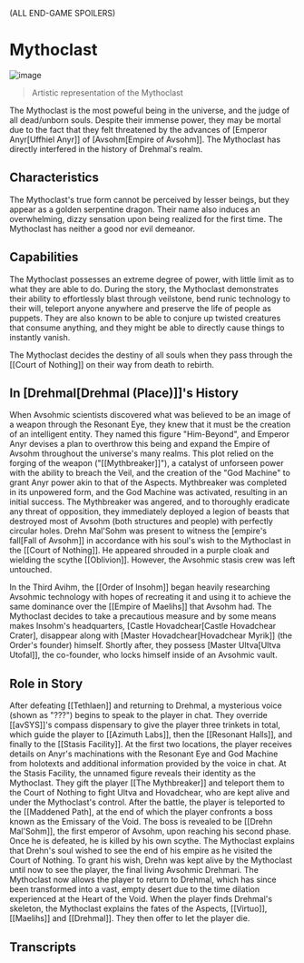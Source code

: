 (ALL END-GAME SPOILERS)

# Mythoclast

![image](https://github.com/user-attachments/assets/2a22a11e-f4e3-4892-ae4c-b04770a5f92f)
> Artistic representation of the Mythoclast

The Mythoclast is the most poweful being in the universe, and the judge of all dead/unborn souls. Despite their immense power, they may be mortal due to the fact that they felt threatened by the advances of [Emperor Anyr[Uffhiel Anyr]] of [Avsohm[Empire of Avsohm]]. The Mythoclast has directly interfered in the history of Drehmal's realm.

## Characteristics

The Mythoclast's true form cannot be perceived by lesser beings, but they appear as a golden serpentine dragon. Their name also induces an overwhelming, dizzy sensation upon being realized for the first time. The Mythoclast has neither a good nor evil demeanor.

## Capabilities

The Mythoclast possesses an extreme degree of power, with little limit as to what they are able to do. During the story, the Mythoclast demonstrates their ability to effortlessly blast through veilstone, bend runic technology to their will, teleport anyone anywhere and preserve the life of people as puppets. They are also known to be able to conjure up twisted creatures that consume anything, and they might be able to directly cause things to instantly vanish.

The Mythoclast decides the destiny of all souls when they pass through the [[Court of Nothing]] on their way from death to rebirth.

## In [Drehmal[Drehmal (Place)]]'s History

When Avsohmic scientists discovered what was believed to be an image of a weapon through the Resonant Eye, they knew that it must be the creation of an intelligent entity. They named this figure "Him-Beyond", and Emperor Anyr devises a plan to overthrow this being and expand the Empire of Avsohm throughout the universe's many realms. This plot relied on the forging of the weapon ("[[Mythbreaker]]"), a catalyst of unforseen power with the ability to breach the Veil, and the creation of the "God Machine" to grant Anyr power akin to that of the Aspects. Mythbreaker was completed in its unpowered form, and the God Machine was activated, resulting in an initial success. The Mythbreaker was angered, and to thoroughly eradicate any threat of opposition, they immediately deployed a legion of beasts that destroyed most of Avsohm (both structures and people) with perfectly circular holes. Drehn Mal'Sohm was present to witness the [empire's fall[Fall of Avsohm]] in accordance with his soul's wish to the Mythoclast in the [[Court of Nothing]]. He appeared shrouded in a purple cloak and wielding the scythe [[Oblivion]]. However, the Avsohmic stasis crew was left untouched.

In the Third Avihm, the [[Order of Insohm]] began heavily researching Avsohmic technology with hopes of recreating it and using it to achieve the same dominance over the [[Empire of Maelihs]] that Avsohm had. The Mythoclast decides to take a precautious measure and by some means makes Insohm's headquarters, [Castle Hovadchear[Castle Hovadchear Crater], disappear along with [Master Hovadchear[Hovadchear Myrik]] (the Order's founder) himself. Shortly after, they possess [Master Ultva[Ultva Utofal]], the co-founder, who locks himself inside of an Avsohmic vault.

## Role in Story

After defeating [[Tethlaen]] and returning to Drehmal, a mysterious voice (shown as "???") begins to speak to the player in chat. They override [[avSYS]]'s compass dispensary to give the player three trinkets in total, which guide the player to [[Azimuth Labs]], then the [[Resonant Halls]], and finally to the [[Stasis Facility]]. At the first two locations, the player receives details on Anyr's machinations with the Resonant Eye and God Machine from holotexts and additional information provided by the voice in chat. At the Stasis Facility, the unnamed figure reveals their identity as the Mythoclast. They gift the player [[The Mythbreaker]] and teleport them to the Court of Nothing to fight Ultva and Hovadchear, who are kept alive and under the Mythoclast's control. After the battle, the player is teleported to the [[Maddened Path], at the end of which the player confronts a boss known as the Emissary of the Void. The boss is revealed to be [[Drehn Mal'Sohm]], the first emperor of Avsohm, upon reaching his second phase. Once he is defeated, he is killed by his own scythe. The Mythoclast explains that Drehn's soul wished to see the end of his empire as he visited the Court of Nothing. To grant his wish, Drehn was kept alive by the Mythoclast until now to see the player, the final living Avsohmic Drehmari. The Mythoclast now allows the player to return to Drehmal, which has since been transformed into a vast, empty desert due to the time dilation experienced at the Heart of the Void. When the player finds Drehmal's skeleton, the Mythoclast explains the fates of the Aspects, [[Virtuo]], [[Maelihs]] and [[Drehmal]]. They then offer to let the player die.

## Transcripts

